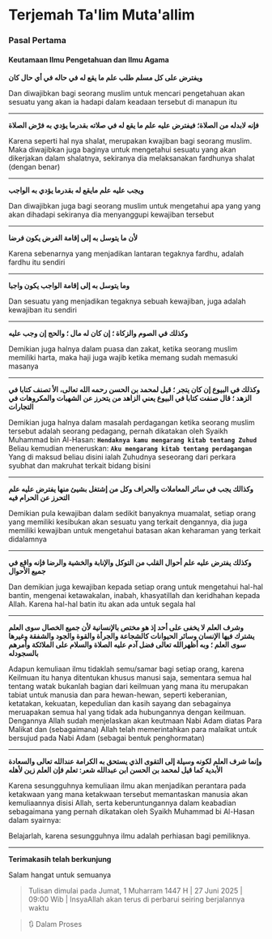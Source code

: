 # Terjemah Ta'lim Muta'allim

### Pasal Pertama

#### Keutamaan Ilmu Pengetahuan dan Ilmu Agama

**ويفترض على كل مسلم طلب علم ما يقع له في حاله في أي حال كان**

Dan diwajibkan bagi seorang muslim untuk mencari pengetahuan akan sesuatu yang akan ia hadapi dalam keadaan tersebut di manapun itu

---

**فإنه لابدله من الصلاة؛ فيفترض عليه علم ما يقع له في صلاته بقدرما يؤدي به فرْض الصلاة**

Karena seperti hal nya shalat, merupakan kwajiban bagi seorang muslim. Maka diwajibkan juga baginya untuk mengetahui sesuatu yang akan dikerjakan dalam shalatnya, sekiranya dia melaksanakan fardhunya shalat (dengan benar)

---

**ويجب عليه علم مايقع له بقدرما يؤدي به الواجب**

Dan diwajibkan juga bagi seorang muslim untuk mengetahui apa yang yang akan dihadapi sekiranya dia menyanggupi kewajiban tersebut

---

**لأن ما يتوسل به إلى إقامة الفرض يكون فرضا**

Karena sebenarnya yang menjadikan lantaran tegaknya fardhu, adalah fardhu itu sendiri

---

**وما يتوسل به إلى إقامة الواجب يكون واجبا**

Dan sesuatu yang menjadikan tegaknya sebuah kewajiban, juga adalah kewajiban itu sendiri

---

**وكذلك في الصوم والزكاة ؛ إن كان له مال ؛ والحج إن وجب عليه**

Demikian juga halnya dalam puasa dan zakat, ketika seorang muslim memiliki harta, maka haji juga wajib ketika memang sudah memasuki masanya

---

**وكذلك في البيوع إن كان يتجر ؛ قيل لمحمد بن الحسن رحمه الله تعالى، الأ تصنف كتابا في الزهد ؛ قال صنفت كتابا في البيوع يعني الزاهد من يتحرز عن الشهبات والمكروهات في التجارات**

Demikian juga halnya dalam masalah perdagangan ketika seorang muslim tersebut adalah seorang pedagang, pernah dikatakan oleh Syaikh Muhammad bin Al-Hasan:
**`Hendaknya kamu mengarang kitab tentang Zuhud`**
Beliau kemudian meneruskan:
**`Aku mengarang kitab tentang perdagangan`**
Yang di maksud beliau disini ialah Zuhudnya seseorang dari perkara syubhat dan makruhat terkait bidang bisini

---

**وكذالك يجب في سائر المعاملات والحراف وكل من إشتغل بشيئ منها يفترض عليه علم التحرز عن الحرام فيه**

Demikian pula kewajiban dalam sedikit banyaknya muamalat, setiap orang yang memiliki kesibukan akan sesuatu yang terkait dengannya, dia juga memiliki kewajiban untuk mengetahui batasan akan keharaman yang terkait didalamnya

---

**وكذلك يفترض عليه علم أحوال القلب من التوكل والإنابة والخشية والرضا فإنه واقع في جميع الأحوال**

Dan demikian juga kewajiban kepada setiap orang untuk mengetahui hal-hal bantin, mengenai ketawakalan, inabah, khasyatillah dan keridhahan kepada Allah. Karena hal-hal batin itu akan ada untuk segala hal

---

**وشرف العلم لا يخفى على أحد إذ هو مختص بالإنسانية لأن جميع الخصال سوى العلم يشترك فيها الإنسان وسائر الحيوانات كالشجاعة والجرأة والقوة والجود والشفقة وغيرها سوى العلم ؛ وبه أظهرالله تعالى فضل آدم عليه الصلاة والسلام على الملائكة وأمرهم بالسجودله**

Adapun kemuliaan ilmu tidaklah semu/samar bagi setiap orang, karena Keilmuan itu hanya ditentukan khusus manusi saja, sementara semua hal tentang watak bukanlah bagian dari keilmuan yang mana itu merupakan tabiat untuk manusia dan para hewan-hewan, seperti keberanian, ketatakan, kekuatan, kepedulian dan kasih sayang dan sebagainya meruapakan semua hal yang tidak ada hubungannya dengan keilmuan. Dengannya Allah sudah menjelaskan akan keutmaan Nabi Adam diatas Para Malikat dan (sebagaimana) Allah telah memerintahkan para malaikat untuk bersujud pada Nabi Adam (sebagai bentuk penghormatan)

---

**وإنما شرف العلم لكونه وسيلة إلى التقوى الذي يستحق به الكرامة عندالله تعالى والسعادة الأبدية كما قيل لمحمد بن الحسن ابن عبدالله شعر: تعلم فإن العلم زين لأهله**

Karena sesungguhnya kemuliaan ilmu akan menjadikan perantara pada ketakwaan yang mana ketakwaan tersebut memantaskan manusia akan kemuliaannya disisi Allah, serta keberuntungannya dalam keabadian sebagaimana yang pernah dikatakan oleh Syaikh Muhammad bi Al-Hasan dalam syairnya:

Belajarlah, karena sesungguhnya ilmu adalah perhiasan bagi pemiliknya.

---

**Terimakasih telah berkunjung**

Salam hangat untuk semuanya

> Tulisan dimulai pada Jumat, 1 Muharram 1447 H | 27 Juni 2025 | 09:00 Wib | InsyaAllah akan terus di perbarui seiring berjalannya waktu

> 🔃 Dalam Proses
